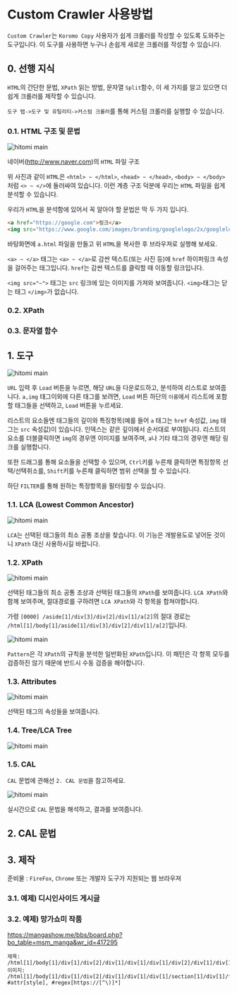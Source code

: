 # Custom Crawler 사용방법

`Custom Crawler`는 `Koromo Copy` 사용자가 쉽게 크롤러를 작성할 수 있도록 도와주는 도구입니다.
이 도구를 사용하면 누구나 손쉽게 새로운 크롤러를 작성할 수 있습니다.

## 0. 선행 지식

`HTML`의 간단한 문법, `XPath` 읽는 방법, 문자열 `Split`함수, 이 세 가지를 알고 있으면 더 쉽게 크롤러를 제작할 수 있습니다.

`도구 탭->도구 및 유틸리티->커스텀 크롤러`를 통해 커스텀 크롤러를 실행할 수 있습니다.

### 0.1. HTML 구조 및 문법

![hitomi main](Images/cc-html-tree.png)

네이버(http://www.naver.com)의 `HTML` 파일 구조

위 사진과 같이 `HTML`은 `<html> ~ </html>`, `<head> ~ </head>`, `<body> ~ </body>` 처럼 `<> ~ </>`에 둘러싸여 있습니다.
이런 계층 구조 덕분에 우리는 `HTML` 파일을 쉽게 분석할 수 있습니다.

우리가 `HTML`을 분석함에 있어서 꼭 알아야 할 문법은 딱 두 가지 입니다.

``` html
<a href="https://google.com">링크</a>
<img src="https://www.google.com/images/branding/googlelogo/2x/googlelogo_color_272x92dp.png">
```

바탕화면에 `a.html` 파일을 만들고 위 `HTML`을 복사한 후 브라우져로 실행해 보세요.

`<a> ~ </a>` 태그는 `<a> ~ </a>`로 감싼 텍스트(또는 사진 등)에 `href` 하이퍼링크 속성을 걸어주는 태그입니다.
`href`는 감싼 텍스트를 클릭할 때 이동할 링크입니다.

`<img src="~">` 태그는 `src` 링크에 있는 이미지를 가져와 보여줍니다. `<img>`태그는 닫는 태그 `</img>`가 없습니다.

### 0.2. XPath

### 0.3. 문자열 함수

## 1. 도구

![hitomi main](Images/custom-crawler.png)

`URL` 입력 후 `Load` 버튼을 누르면, 해당 `URL`을 다운로드하고, 분석하여 리스트로 보여줍니다.
`a,img` 태그이외에 다른 태그를 보려면, `Load` 버튼 하단의 `이름`에서 리스트에 포함할 태그들을 선택하고, `Load` 버튼을 누르세요.

리스트의 요소들엔 태그들의 깊이와 특징항목(예를 들어 `a` 태그는 `href` 속성값, `img` 태그는 `src` 속성값)이 있습니다.
인덱스는 같은 깊이에서 순서대로 부여됩니다.
리스트의 요소를 더블클릭하면 `img`의 경우엔 이미지를 보여주며, `a`나 기타 태그의 경우엔 해당 링크를 실행합니다.

또한 드래그를 통해 요소들을 선택할 수 있으며, `Ctrl`키를 누른채 클릭하면 특정항목 선택/선택취소를, `Shift`키를 누른채 클릭하면 범위 선택을 할 수 있습니다.

하단 `FILTER`를 통해 원하는 특정항목을 필터링할 수 있습니다.

### 1.1. LCA (Lowest Common Ancestor)

![hitomi main](Images/cc-lca.png)

`LCA`는 선택된 태그들의 최소 공통 조상을 찾습니다.
이 기능은 개발용도로 넣어둔 것이니 `XPath` 대신 사용하시길 바랍니다.

### 1.2. XPath

![hitomi main](Images/cc-xpath.png)

선택된 태그들의 최소 공통 조상과 선택된 태그들의 `XPath`를 보여줍니다.
`LCA XPath`와 함께 보여주며, 절대경로를 구하려면 `LCA XPath`와 각 항목을 합쳐야합니다.

가령 `[0000] /aside[1]/div[3]/div[2]/div[1]/a[2]`의 절대 경로는 `/html[1]/body[1]/aside[1]/div[3]/div[2]/div[1]/a[2]`입니다.

![hitomi main](Images/cc-xpath-pattern.png)

`Pattern`은 각 `XPath`의 규칙을 분석한 일반화된 `XPath`입니다.
이 패턴은 각 항목 모두를 검증하진 않기 때문에 반드시 수동 검증을 해야합니다.

### 1.3. Attributes

![hitomi main](Images/cc-attributes.png)

선택된 태그의 속성들을 보여줍니다.

### 1.4. Tree/LCA Tree

![hitomi main](Images/cc-tree.png)

### 1.5. CAL

`CAL` 문법에 관해선 `2. CAL 문법`을 참고하세요.

![hitomi main](Images/cc-cal.gif)

실시간으로 `CAL` 문법을 해석하고, 결과를 보여줍니다.

## 2. CAL 문법

## 3. 제작

준비물 : `FireFox`, `Chrome` 또는 개발자 도구가 지원되는 웹 브라우져

### 3.1. 예제) 디시인사이드 게시글

### 3.2. 예제) 망가쇼미 작품

https://mangashow.me/bbs/board.php?bo_table=msm_manga&wr_id=417295

```
제목: /html[1]/body[1]/div[1]/div[2]/div[1]/div[1]/div[1]/div[2]/div[1]/div[1]/h1[1]
이미지: /html[1]/body[1]/div[1]/div[2]/div[1]/div[1]/div[1]/section[1]/div[1]/form[1]/div[1]/div[{1+i*1}]/div[1], #attr[style], #regex[https://[^\)]*]
```